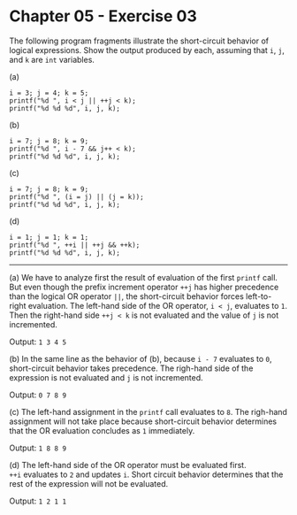 # Chapter 05 - Exercise 03

The following program fragments illustrate the short-circuit behavior of logical expressions. Show the output produced by each, assuming that `i`, `j`, and `k` are `int` variables.

(a)
```
i = 3; j = 4; k = 5;
printf("%d ", i < j || ++j < k);
printf("%d %d %d", i, j, k);
```
(b)
```
i = 7; j = 8; k = 9;
printf("%d ", i - 7 && j++ < k);
printf("%d %d %d", i, j, k);
```
(c)
```
i = 7; j = 8; k = 9;
printf("%d ", (i = j) || (j = k));
printf("%d %d %d", i, j, k);
```
(d)
```
i = 1; j = 1; k = 1;
printf("%d ", ++i || ++j && ++k);
printf("%d %d %d", i, j, k);
```

---

(a) We have to analyze first the result of evaluation of the first `printf` call. But even though the prefix increment operator `++j` has higher precedence than the logical OR operator `||`, the short-circuit behavior forces left-to-right evaluation. The left-hand side of the OR operator, `i < j`, evaluates to `1`. Then the right-hand side `++j < k` is not evaluated and the value of `j` is not incremented. 

Output: `1 3 4 5`

(b) In the same line as the behavior of (b), because `i - 7` evaluates to `0`, short-circuit behavior takes precedence. The righ-hand side of the expression is not evaluated and `j` is not incremented.

Output: `0 7 8 9`

(c) The left-hand assignment in the `printf` call evaluates to `8`. The righ-hand assignment will not take place because short-circuit behavior determines that the OR evaluation concludes as `1` immediately.  

Output: `1 8 8 9`

(d) The left-hand side of the OR operator must be evaluated first.  
`++i` evaluates to `2` and updates `i`. Short circuit behavior determines that the rest of the expression will not be evaluated.  

Output: `1 2 1 1`
